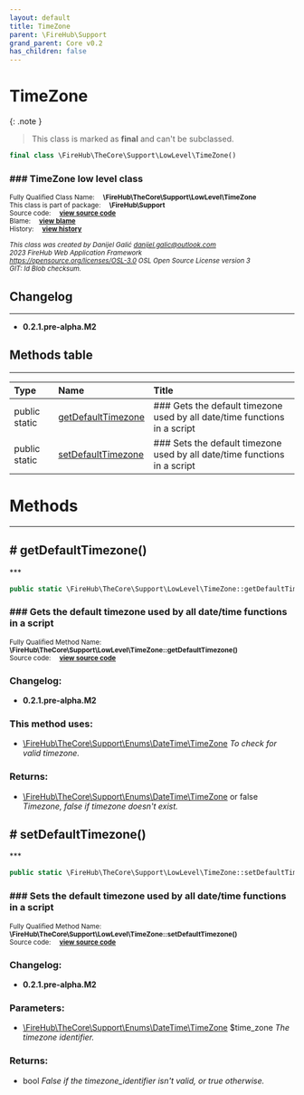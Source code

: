 ```yaml
---
layout: default
title: TimeZone
parent: \FireHub\Support
grand_parent: Core v0.2
has_children: false
---
```


<link rel="stylesheet" type="text/css" href="/css/style.css" />

# TimeZone

{: .note }
> This class is marked as **final** and can't be subclassed.


```php
final class \FireHub\TheCore\Support\LowLevel\TimeZone()
```

### ### TimeZone low level class

<sub>Fully Qualified Class Name:  **\FireHub\TheCore\Support\LowLevel\TimeZone**</sub><br>
<sub>This class is part of package:  **\FireHub\Support**</sub><br>
<sub>Source code:  **[view source code](https://github.com/The-FireHub-Project/Core/blob/v1.0/src/support/lowlevel/firehub.TimeZone.php#L35)**</sub><br>
<sub>Blame:  **[view blame](https://github.com/The-FireHub-Project/Core/blame/v1.0/src/support/lowlevel/firehub.TimeZone.php)**</sub><br>
<sub>History:  **[view history](https://github.com/The-FireHub-Project/Core/commits/v1.0/src/support/lowlevel/firehub.TimeZone.php)**</sub><br>

<sub>_This class was created by Danijel Galić <danijel.galic@outlook.com>_</sub><br>
<sub>_2023 FireHub Web Application Framework_</sub><br>
<sub>_<https://opensource.org/licenses/OSL-3.0> OSL Open Source License version 3_</sub><br>
<sub>_GIT: $Id$ Blob checksum._</sub><br>

## Changelog
***

* **0.2.1.pre-alpha.M2** 


## Methods table
***

| Type  | Name  | Title |
| :---  | :---  | :---  |
|public static |<a href="#getdefaulttimezone()">getDefaultTimezone</a>|### Gets the default timezone used by all date/time functions in a script|
|public static |<a href="#setdefaulttimezone()">setDefaultTimezone</a>|### Sets the default timezone used by all date/time functions in a script|


# Methods
***


<h2><a name="getdefaulttimezone()"># getDefaultTimezone()</a></h2>
***

```php
public static \FireHub\TheCore\Support\LowLevel\TimeZone::getDefaultTimezone():\FireHub\TheCore\Support\Enums\DateTime\TimeZone|false
```

### ### Gets the default timezone used by all date/time functions in a script

<sub>Fully Qualified Method Name:  **\FireHub\TheCore\Support\LowLevel\TimeZone::getDefaultTimezone()**</sub><br>
<sub>Source code:  **[view source code](https://github.com/The-FireHub-Project/Core/blob/v1.0/src/support/lowlevel/firehub.TimeZone.php#L45)**</sub><br>

### Changelog:

* **0.2.1.pre-alpha.M2** 

### This method uses:

* [\FireHub\TheCore\Support\Enums\DateTime\TimeZone](/core/v0.2\FireHub\TheCore\Support\Enums\DateTime\TimeZone) _To check for valid timezone._

### Returns:

* [\FireHub\TheCore\Support\Enums\DateTime\TimeZone](/core/v0.2\FireHub\TheCore\Support\Enums\DateTime\TimeZone) or false _Timezone, false if timezone doesn&#039;t exist._

<h2><a name="setdefaulttimezone()"># setDefaultTimezone()</a></h2>
***

```php
public static \FireHub\TheCore\Support\LowLevel\TimeZone::setDefaultTimezone(\FireHub\TheCore\Support\Enums\DateTime\TimeZone $time_zone):bool
```

### ### Sets the default timezone used by all date/time functions in a script

<sub>Fully Qualified Method Name:  **\FireHub\TheCore\Support\LowLevel\TimeZone::setDefaultTimezone()**</sub><br>
<sub>Source code:  **[view source code](https://github.com/The-FireHub-Project/Core/blob/v1.0/src/support/lowlevel/firehub.TimeZone.php#L63)**</sub><br>

### Changelog:

* **0.2.1.pre-alpha.M2** 

### Parameters:

* [\FireHub\TheCore\Support\Enums\DateTime\TimeZone](/core/v0.2\FireHub\TheCore\Support\Enums\DateTime\TimeZone) $time_zone _The timezone identifier._

### Returns:

* bool _False if the timezone_identifier isn&#039;t valid, or true otherwise._


